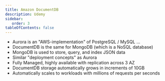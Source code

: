 ```yaml
---
title: Amazon DocumentDB
description: Udemy
sidebar:
   order: 3
tableOfContents: false
---
```


- Aurora is an "AWS-implementation" of PostgreSQL / MySQL …
- DocumentDB is the same for MongoDB (which is a NoSQL database)
- MongoDB is used to store, query, and index JSON data
- Similar "deployment concepts" as Aurora
- Fully Managed, highly available with replication across 3 AZ
- DocumentDB storage automatically grows in increments of 10GB
- Automatically scales to workloads with millions of requests per seconds
